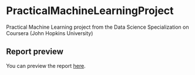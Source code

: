# PracticalMachineLearningProject
Practical Machine Learning project from the Data Science Specialization on Coursera (John Hopkins University)

## Report preview
You can preview the report [here](http://rpubs.com/simonkth/287960).